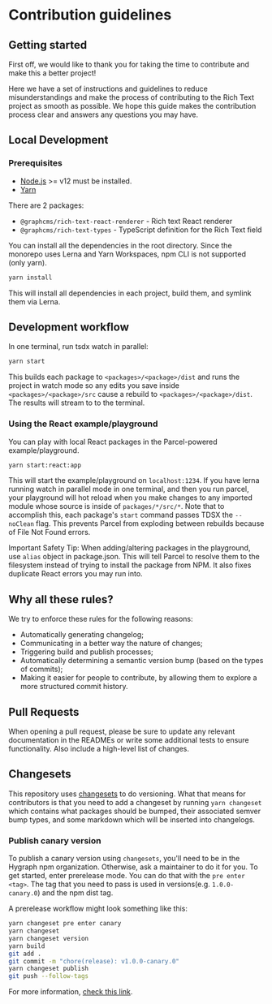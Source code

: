# Contribution guidelines

## Getting started

First off, we would like to thank you for taking the time to contribute and make this a better project!

Here we have a set of instructions and guidelines to reduce misunderstandings and make the process of contributing to the Rich Text project as smooth as possible. We hope this guide makes the contribution process clear and answers any questions you may have.

## Local Development

### Prerequisites

- [Node.js](http://nodejs.org/) >= v12 must be installed.
- [Yarn](https://yarnpkg.com/en/docs/install)

There are 2 packages:

- `@graphcms/rich-text-react-renderer` - Rich text React renderer
- `@graphcms/rich-text-types` - TypeScript definition for the Rich Text field

You can install all the dependencies in the root directory. Since the monorepo uses Lerna and Yarn Workspaces, npm CLI is not supported (only yarn).

```sh
yarn install
```

This will install all dependencies in each project, build them, and symlink them via Lerna.

## Development workflow

In one terminal, run tsdx watch in parallel:

```sh
yarn start
```

This builds each package to `<packages>/<package>/dist` and runs the project in watch mode so any edits you save inside `<packages>/<package>/src` cause a rebuild to `<packages>/<package>/dist`. The results will stream to to the terminal.

### Using the React example/playground

You can play with local React packages in the Parcel-powered example/playground.

```sh
yarn start:react:app
```

This will start the example/playground on `localhost:1234`. If you have lerna running watch in parallel mode in one terminal, and then you run parcel, your playground will hot reload when you make changes to any imported module whose source is inside of `packages/*/src/*`. Note that to accomplish this, each package's `start` command passes TDSX the `--noClean` flag. This prevents Parcel from exploding between rebuilds because of File Not Found errors.

Important Safety Tip: When adding/altering packages in the playground, use `alias` object in package.json. This will tell Parcel to resolve them to the filesystem instead of trying to install the package from NPM. It also fixes duplicate React errors you may run into.

## Why all these rules?

We try to enforce these rules for the following reasons:

- Automatically generating changelog;
- Communicating in a better way the nature of changes;
- Triggering build and publish processes;
- Automatically determining a semantic version bump (based on the types of commits);
- Making it easier for people to contribute, by allowing them to explore a more structured commit history.

## Pull Requests

When opening a pull request, please be sure to update any relevant documentation in the READMEs or write some additional tests to ensure functionality. Also include a high-level list of changes.

## Changesets

This repository uses [changesets][] to do versioning. What that means for contributors is that you need to add a changeset by running `yarn changeset` which contains what packages should be bumped, their associated semver bump types, and some markdown which will be inserted into changelogs.

### Publish canary version

To publish a canary version using `changesets`, you'll need to be in the Hygraph npm organization. Otherwise, ask a maintainer to do it for you. To get started, enter prerelease mode. You can do that with the `pre enter <tag>`. The tag that you need to pass is used in versions(e.g. `1.0.0-canary.0`) and the npm dist tag.

A prerelease workflow might look something like this:

```sh
yarn changeset pre enter canary
yarn changeset
yarn changeset version
yarn build
git add .
git commit -m "chore(release): v1.0.0-canary.0"
yarn changeset publish
git push --follow-tags
```

For more information, [check this link](https://github.com/atlassian/changesets/blob/main/docs/prereleases.md).

[yarn workspaces]: https://yarnpkg.com/en/docs/workspaces
[changesets]: https://github.com/atlassian/changesets
